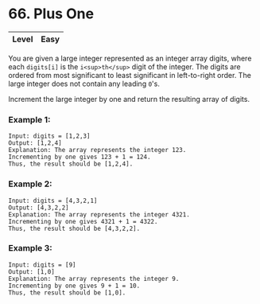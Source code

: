 # 66. Plus One

| Level | Easy |
| ----- | ---- |

You are given a large integer represented as an integer array digits, where each `digits[i]` is the `i<sup>th</sup>` digit of the integer. The digits are ordered from most significant to least significant in left-to-right order. The large integer does not contain any leading `0`'s.

Increment the large integer by one and return the resulting array of digits.


### Example 1:
```
Input: digits = [1,2,3]
Output: [1,2,4]
Explanation: The array represents the integer 123.
Incrementing by one gives 123 + 1 = 124.
Thus, the result should be [1,2,4].
```
### Example 2:
```
Input: digits = [4,3,2,1]
Output: [4,3,2,2]
Explanation: The array represents the integer 4321.
Incrementing by one gives 4321 + 1 = 4322.
Thus, the result should be [4,3,2,2].
```
### Example 3:
```
Input: digits = [9]
Output: [1,0]
Explanation: The array represents the integer 9.
Incrementing by one gives 9 + 1 = 10.
Thus, the result should be [1,0].
```